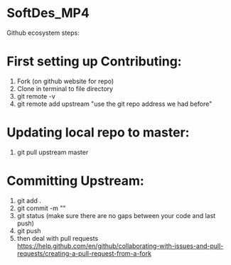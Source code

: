 # SoftDes_MP4

Github ecosystem steps:
# First setting up Contributing: 
1. Fork (on github website for repo)
2. Clone in terminal to file directory
3. git remote -v
4. git remote add upstream "use the git repo address we had before"
# Updating local repo to master:
1. git pull upstream master
# Committing Upstream:
1. git add .
2. git commit -m ""
3. git status    (make sure there are no gaps between your code and last push)
4. git push
5. then deal with pull requests https://help.github.com/en/github/collaborating-with-issues-and-pull-requests/creating-a-pull-request-from-a-fork